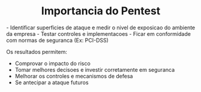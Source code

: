
<h1 align="center">  Importancia do Pentest</h1>
- Identificar superficies de ataque e medir o nivel de exposicao do ambiente da empresa
- Testar controles e implementacoes
- Ficar em conformidade com normas de seguranca (Ex: PCI-DSS)

Os resultados permitem:
- Comprovar o impacto do risco
- Tomar melhores decisoes e investir corretamente em seguranca
- Melhorar os controles e mecanismos de defesa
- Se antecipar a ataque futuros 